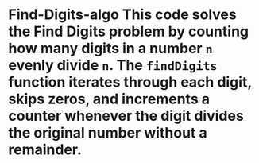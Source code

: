 # Find-Digits-algo This code solves the Find Digits problem by counting how many digits in a number `n` evenly divide `n`. The `findDigits` function iterates through each digit, skips zeros, and increments a counter whenever the digit divides the original number without a remainder.
